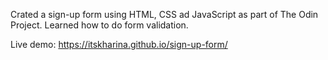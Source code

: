 Crated a sign-up form using HTML, CSS ad JavaScript as part of The Odin Project.
Learned how to do form validation.

Live demo: https://itskharina.github.io/sign-up-form/
